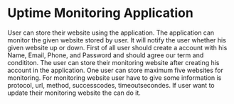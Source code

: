 # Uptime Monitoring Application

User can store their website using the application. The application can monitor the given website stored by user. It will notify the user whether his given website up or down. First of all user should create a account with his Name, Email, Phone, and Password and should agree our term and condititon. The user can store their monitoring website after creating his account in the application. One user can store maximum five websites for monitoring. For monitoring website user have to give some information is protocol, url, method, successcodes, timeoutsecondes. If user want to update their monitoring website the can do it.
